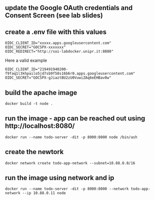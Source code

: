 ## update the Google OAuth credentials and Consent Screen (see lab slides) 
## create a .env file with this values
```
OIDC_CLIENT_ID="xxxxx.apps.googleusercontent.com"
OIDC_SECRET="GOCSPX-xxxxxxx"
OIDC_REDIRECT="http://soi-labdocker.unipr.it:8080"
```
Here a valid example
```
OIDC_CLIENT_ID="219491940200-f9faq1l3khpailo5jd7sb9f58s16b6r0.apps.googleusercontent.com"
OIDC_SECRET="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"
```
## build the apache image
```
docker build -t node .
```

## run the image - app can be reached out using http://localhost:8080/
```
docker run --name todo-server -dit -p 8000:8000 node /bin/ash 
```

## create the newtork
```
docker network create todo-app-network --subnet=10.88.0.0/16
```

## run the image using network and ip
```
docker run --name todo-server -dit -p 8000:8000 --network todo-app-network --ip 10.88.0.11 node 
```
